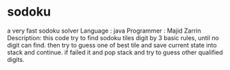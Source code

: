 # sodoku
a very fast sodoku solver
Language : java
Programmer : Majid Zarrin 
Description:
this code try to find sodoku tiles digit by 3 basic rules, until no digit can find. then try to guess one of best tile and save current state into stack and continue. if failed it and pop stack and try to guess other qualified digits.
